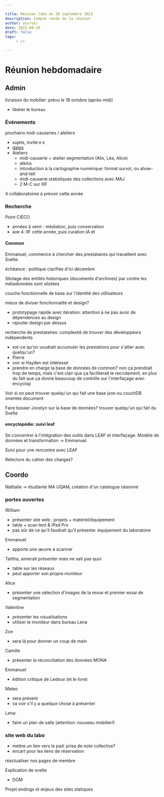 ```yaml
---

title: Réunion labo du 20 septembre 2023
description: Compte rendu de la réunion
author: ouvroir
date: 2023-09-20
draft: false
tags:
     - cr

---
```

# Réunion hebdomadaire
## Admin

livraison du mobilier: prévu le 18 octobre (après-midi)
- libérer le bureau

### Événements
prochains midi-causeries / ateliers

- sujets, invité·e·s
- [dates](https://github.com/ouvroir/labouvroir/issues/195)
- Ateliers
  - midi-causerie + atelier segmentation (Alix, Léa, Alice)
  - atkins
  - introduction à la cartographie numérique: format survol, ou show-and-tell
  - midi-causerie statistiques des collections avec MAJ
  - 2 M-C sur IIIF


4 collaboratoires à prévoir cette année

### Recherche
Point CIÉCO
- années à venir : médiation, puis conservation
- axe 4: IIF cette année, puis curation IA et 


#### Common

Emmanuel, commence à chercher des prestataires qui travaillent avec Svelte. 

échéance : politique clarifiée d'ici décembre

Silotage des entités historiques (documents d'archives) par contre les métadonnées sont silotées

couche fonctionnelle de base sur l'identité des utilisateurs

mieux de diviser fonctionnalité et design?
- prototypage rapide avec itération: attention à ne pas avoir de dépendences au design
- rajouter design par dessus

recherche de prestataires: complexité de trouver des développeurs indépendents
- est-ce qu'on voudrait accumuler les prestations pour s'allier avec quelqu'un? 
- Pierre
- voir si Hayden est intéressé
- prendre en charge la base de données de common? non ça prendrait trop de temps, mais c'est clair que ça faciliterait le recrutement, en plus du fait que ça donne beaucoup de contrôle sur l'interfaçage avec encyclop

Voir si on peut trouver quelqu'un qui fait une base json ou couchDB orientée document

Faire bosser Jocelyn sur la base de données? 
trouver quelqu'un qui fait du Svelte


#### encyclopédie: suivi leaf

Se concentrer à l'intégration des outils dans LEAF et interfaçage. Modèle de données et transformation → Emmanuel. 

Suivi pour une rencontre avec LEAF

Relecture du cahier des charges? 


## Coordo
Nathalie → étudiante MA UQAM, création d'un catalogue raisonné

### portes ouvertes

William
- présenter site web : projets + matériel/équipement
- table + scan tent & iPad Pro
- pas sûr de ce qu'il faudrait qu'il présente: équipement du laboratoire

Emmanuel
- apporte une œuvre à scanner

Talitha, aimerait présenter mais ne sait pas quoi
- table sur les réseaux 
- peut apporter son propre moniteur

Alice
- présenter une sélection d'images de la revue et premier essai de segmentation

Valentine
- présenter les visualisations 
- utiliser le moniteur dans bureau Lena

Zoe
- sera là pour donner un coup de main

Camille
- présenter la réconciliation des données MONA

Emmanuel
- édition critique de Ledoux (et le livre)

Mateo
- sera présent
- va voir s'il y a quelque chose à présenter


Lena: 
- faire un plan de salle (attention: nouveau mobilier!)

### site web du labo

- mettre un lien vers le pad: prise de note collective?
- encart pour les liens de réservation

réactualiser nos pages de membre

Explication de svelte
- DOM

Projet endings et enjeux des sites statiques